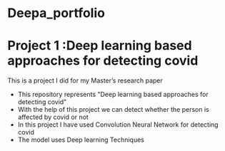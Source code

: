 # Deepa_portfolio
# Project 1 :Deep learning based approaches for detecting covid
This is a project I did for my Master’s research paper
* This repository represents "Deep learning based approaches for detecting covid"
*	With the help of this project we can detect whether the person is affected by covid or not
* In this project I have used Convolution Neural Network for detecting covid
* The model uses Deep learning Techniques


